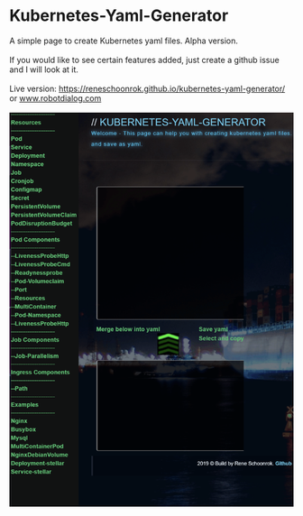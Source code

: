 # Kubernetes-Yaml-Generator

A simple page to create Kubernetes yaml files. Alpha version. <br/>
<br/>
If you would like to see certain features added, just create a github issue and I will look at it.<br/>
 <br/>
Live version: https://reneschoonrok.github.io/kubernetes-yaml-generator/ <br/>
or www.robotdialog.com <br/>
<br/>
![](/3.gif)
<br/>


